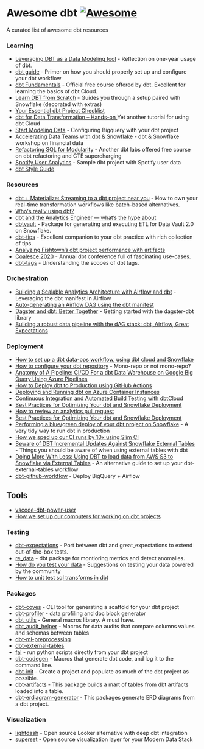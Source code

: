# Awesome dbt [![Awesome](https://awesome.re/badge.svg)](https://awesome.re)

A curated list of awesome dbt resources 

### Learning

- [Leveraging DBT as a Data Modeling tool](https://medium.com/analytics-and-data/leveraging-dbt-as-a-data-modeling-tool-b3caf78f4a3a) - Reflection on one-year usage of dbt.
- [dbt guide](https://about.gitlab.com/handbook/business-technology/data-team/platform/dbt-guide/) - Primer on how you should properly set up and configure your dbt workflow
- [dbt Fundamentals](https://courses.getdbt.com/collections) - Official free course offered by dbt. Excellent for learning the basics of dbt Cloud.
- [Learn DBT from Scratch](https://www.udemy.com/course/learn-dbt-from-scratch/) - Guides you through a setup paired with Snowflake (decorated with extras)
- [Your Essential dbt Project Checklist](https://discourse.getdbt.com/t/your-essential-dbt-project-checklist/1377)
- [dbt for Data Transformation – Hands-on ](https://www.kdnuggets.com/2021/07/dbt-data-transformation-tutorial.html) Yet another tutorial for using dbt Cloud
- [Start Modeling Data](https://dataschool.com/sql-optimization/start-modeling-data/) - Configuring Bigquery with your dbt project
- [Accelerating Data Teams with dbt & Snowflake](https://quickstarts.snowflake.com/guide/data_engineering_with_dbt/index.html?index=..%2F..index#0) - dbt & Snowflake workshop on financial data
- [Refactoring SQL for Modularity](https://courses.getdbt.com/courses/refactoring-sql-for-modularity) - Another dbt labs offered free course on dbt refactoring and CTE supercharging
- [Spotify User Analytics](https://github.com/ftupas/dbt-spotify-analytics) - Sample dbt project with Spotify user data
- [dbt Style Guide](https://github.com/dbt-labs/corp/blob/master/dbt_style_guide.md)

### Resources

- [dbt + Materialize: Streaming to a dbt project near you](https://blog.getdbt.com/dbt-materialize-streaming-to-a-dbt-project-near-you/) - How to own your real-time transformation workflows like batch-based alternatives.
- [Who's really using dbt?](https://semistructured.substack.com/p/dbt-analytics-engineering-or-data-engineering)
- [dbt and the Analytics Engineer — what’s the hype about](https://medium.com/validio/dbt-and-the-analytics-engineer-whats-the-hype-about-907eb86c4938)
- [dbtvault](https://dbtvault.readthedocs.io/en/latest/) - Package for generating and executing ETL for Data Vault 2.0 on Snowflake.
- [dbt-tips](https://github.com/erika-e/dbt-tips) - Excellent companion to your dbt practice with rich collection of tips.
- [Analyzing Fishtown’s dbt project performance with artifacts](https://discourse.getdbt.com/t/analyzing-fishtowns-dbt-project-performance-with-artifacts/2214)
- [Coalesce 2020](https://youtube.com/playlist?list=PL0QYlrC86xQmPf9QUceFdOarYcv3ETSsz) - Annual dbt conference full of fascinating use-cases.
- [dbt-tags](https://link.medium.com/l33DGL9sFlb) - Understanding the scopes of dbt tags.

### Orchestration

- [Building a Scalable Analytics Architecture with Airflow and dbt](https://www.astronomer.io/blog/airflow-dbt-1) - Leveraging the dbt manifest in Airflow
- [Auto-generating an Airflow DAG using the dbt manifest](https://engineering.autotrader.co.uk/2021/09/15/auto-generated-airflow-dag-for-dbt.html)
- [Dagster and dbt: Better Together](https://dagster.io/blog/dagster-dbt) - Getting started with the dagster-dbt library
- [Building a robust data pipeline with the dAG stack: dbt, Airflow, Great Expectations](https://airflowsummit.org/sessions/2021/building-a-robust-data-pipeline-with-the-dag-stack/)

### Deployment

- [How to set up a dbt data-ops workflow, using dbt cloud and Snowflake](https://www.startdataengineering.com/post/cicd-dbt/)
- [How to configure your dbt repository](https://discourse.getdbt.com/t/how-to-configure-your-dbt-repository-one-or-many/2121) - Mono-repo or not mono-repo?
- [Anatomy of A Pipeline: CI/CD For a dbt Data Warehouse on Google Big Query Using Azure Pipelines](https://analysis.backhand.tech/Data-Ops/ci-cd-for-dbt-big-query-on-azure)
- [How to Deploy dbt to Production using GitHub Actions](https://towardsdatascience.com/how-to-deploy-dbt-to-production-using-github-action-778bf6a1dff6)
- [Deploying and Running dbt on Azure Container Instances](https://medium.com/hashmapinc/deploying-and-running-dbt-on-azure-container-instances-f6136f8ea74c)
- [Continuous Integration and Automated Build Testing with dbtCloud](https://rittmananalytics.com/blog/2019/6/11/continuous-integration-feature-branches-and-automated-build-tests-using-dbtcloud)
- [Best Practices for Optimizing Your dbt and Snowflake Deployment](https://resources.snowflake.com/white-paper/best-practices-for-optimizing-your-dbt-and-snowflake-deployment)
- [How to review an analytics pull request](https://blog.getdbt.com/how-to-review-an-analytics-pull-request/)
- [Best Practices for Optimizing Your dbt and Snowflake Deployment](https://resources.snowflake.com/white-paper/best-practices-for-optimizing-your-dbt-and-snowflake-deployment)
- [Performing a blue/green deploy of your dbt project on Snowflake](https://discourse.getdbt.com/t/performing-a-blue-green-deploy-of-your-dbt-project-on-snowflake/1349) - A very tidy way to run dbt in production
- [How we sped up our CI runs by 10x using Slim CI](https://discourse.getdbt.com/t/how-we-sped-up-our-ci-runs-by-10x-using-slim-ci/2603)
- [Beware of DBT Incremental Updates Against Snowflake External Tables](https://dm03514.medium.com/beware-of-dbt-incremental-updates-against-snowflake-external-tables-beeda513e748) - Things you should be aware of when using external tables with dbt
- [Doing More With Less: Using DBT to load data from AWS S3 to Snowflake via External Tables](https://medium.com/slateco-blog/doing-more-with-less-usingdbt-to-load-data-from-aws-s3-to-snowflake-via-external-tables-a699d290b93f) - An alternative guide to set up your dbt-external-tables workflow
- [dbt-github-workflow](https://github.com/slve/dbt-github-workflow) - Deploy BigQuery + Airflow
## Tools

- [vscode-dbt-power-user](https://github.com/innoverio/vscode-dbt-power-user)
- [How we set up our computers for working on dbt projects](https://discourse.getdbt.com/t/how-we-set-up-our-computers-for-working-on-dbt-projects/243)

### Testing

- [dbt-expectations](https://github.com/calogica/dbt-expectations) - Port between dbt and great_expectations to extend out-of-the-box tests.
- [re_data](https://www.getre.io/) - dbt package for montioring metrics and detect anomalies.
- [How do you test your data](https://discourse.getdbt.com/t/how-do-you-test-your-data/149) - Suggestions on testing your data powered by the community
- [How to unit test sql transforms in dbt](https://www.startdataengineering.com/post/how-to-test-sql-using-dbt/)

### Packages

- [dbt-coves](https://pypi.org/project/dbt-coves/) - CLI tool for generating a scaffold for your dbt project
- [dbt-profiler](https://hub.getdbt.com/data-mie/dbt_profiler/latest/) - data profiling and doc block generator 
- [dbt_utils](https://hub.getdbt.com/dbt-labs/dbt_utils/latest/) - General macros library. A must have.
- [dbt_audit_helper](https://github.com/dbt-labs/dbt-audit-helper/) - Macros for data audits that compare columns values and schemas between tables
- [dbt-ml-preprocessing](https://github.com/omnata-labs/dbt-ml-preprocessing)
- [dbt-external-tables](https://github.com/dbt-labs/dbt-external-tables)
- [fal](https://github.com/fal-ai/fal) - run python scripts directly from your dbt project
- [dbt-codegen](https://github.com/dbt-labs/dbt-codegen) - Macros that generate dbt code, and log it to the command line.
- [dbt-init](https://github.com/dbt-labs/dbt-init) - Create a project and populate as much of the dbt project as possible.
- [dbt-artifacts](https://github.com/tailsdotcom/dbt_artifacts) - This package builds a mart of tables from dbt artifacts loaded into a table.
- [dbt-erdiagram-generator](https://github.com/intellishore/dbt-erdiagram-generator) - This packages generate ERD diagrams from a dbt project.
### Visualization

- [lightdash](https://github.com/lightdash/lightdash) - Open source Looker alternative with deep dbt integration
- [superset](https://superset.apache.org/) - Open source visualization layer for your Modern Data Stack
